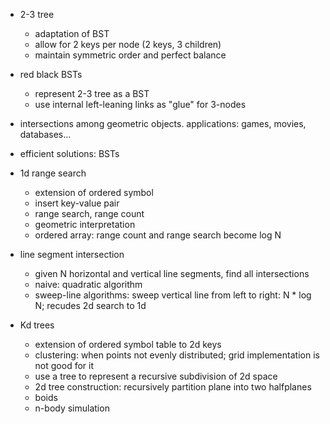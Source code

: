 * 2-3 tree
    * adaptation of BST
    * allow for 2 keys per node (2 keys, 3 children)
    * maintain symmetric order and perfect balance
    
* red black BSTs
    * represent 2-3 tree as a BST
    * use internal left-leaning links as "glue" for 3-nodes
    
    
* intersections among geometric objects. applications: games, movies, databases...
* efficient solutions: BSTs   
* 1d range search
    * extension of ordered symbol 
    * insert key-value pair
    * range search, range count
    * geometric interpretation
    * ordered array: range count and range search become log N
    
* line segment intersection
    * given N horizontal and vertical line segments, find all intersections
    * naive: quadratic algorithm
    * sweep-line algorithms: sweep vertical line from left to right: N * log N; recudes 2d search to 1d
* Kd trees
    * extension of ordered symbol table to 2d keys
    * clustering: when points not evenly distributed; grid implementation is not good for it
    * use a tree to represent a recursive subdivision of 2d space
    * 2d tree construction: recursively partition plane into two halfplanes
    * boids
    * n-body simulation
    
    

    
    
